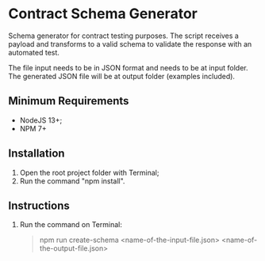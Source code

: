 # Contract Schema Generator
Schema generator for contract testing purposes.
The script receives a payload and transforms to a valid schema to validate the response with an automated test. 

The file input needs to be in JSON format and needs to be at input folder. The generated JSON file will be at output folder (examples included).

## Minimum Requirements
* NodeJS 13+;
* NPM 7+

## Installation
1. Open the root project folder with Terminal;
2. Run the command "npm install".

## Instructions
1. Run the command on Terminal:
    
    > npm run create-schema <name-of-the-input-file.json> <name-of-the-output-file.json>